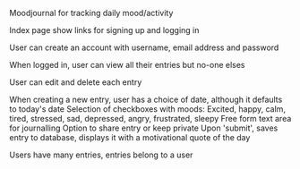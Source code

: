 Moodjournal for tracking daily mood/activity

Index page show links for signing up and logging in

User can create an account with username, email address and password

When logged in, user can view all their entries but no-one elses

User can edit and delete each entry

When creating a new entry, user has a choice of date, although it defaults to today's date
    Selection of checkboxes with moods: Excited, happy, calm, tired, stressed, sad, depressed, angry, frustrated, sleepy
    Free form text area for journalling
    Option to share entry or keep private
    Upon 'submit', saves entry to database, displays it with a motivational quote of the day

Users have many entries, entries belong to a user